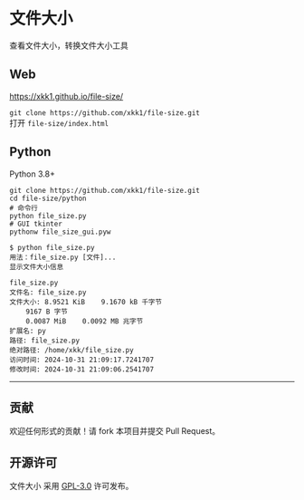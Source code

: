 # 文件大小

查看文件大小，转换文件大小工具

## Web

<https://xkk1.github.io/file-size/>

`git clone https://github.com/xkk1/file-size.git`  
打开 `file-size/index.html`

## Python

Python 3.8+

```shell
git clone https://github.com/xkk1/file-size.git
cd file-size/python
# 命令行
python file_size.py
# GUI tkinter
pythonw file_size_gui.pyw
```

```
$ python file_size.py
用法：file_size.py [文件]...
显示文件大小信息

file_size.py
文件名: file_size.py
文件大小: 8.9521 KiB    9.1670 kB 千字节
    9167 B 字节
    0.0087 MiB    0.0092 MB 兆字节
扩展名: py
路径: file_size.py
绝对路径: /home/xkk/file_size.py
访问时间: 2024-10-31 21:09:17.7241707
修改时间: 2024-10-31 21:09:06.2541707
```
---

## 贡献

欢迎任何形式的贡献！请 fork 本项目并提交 Pull Request。

## 开源许可

文件大小
采用 [GPL-3.0](https://www.gnu.org/licenses/gpl-3.0.html#license-text) 许可发布。